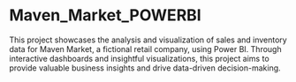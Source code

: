 # Maven_Market_POWERBI
This project showcases the analysis and visualization of sales and inventory data for Maven Market, a fictional retail company, using Power BI. Through interactive dashboards and insightful visualizations, this project aims to provide valuable business insights and drive data-driven decision-making.
